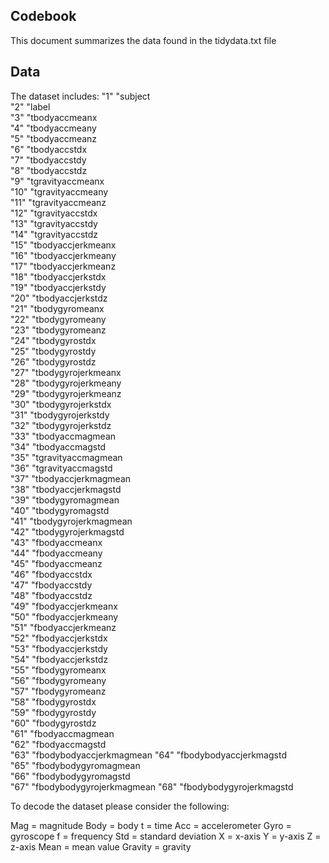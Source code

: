 ## Codebook
This document summarizes the data found in the tidydata.txt file

## Data 
The dataset includes:
"1" "subject                
"2" "label                   
"3" "tbodyaccmeanx           
"4" "tbodyaccmeany           
"5" "tbodyaccmeanz           
"6" "tbodyaccstdx           
"7" "tbodyaccstdy            
"8" "tbodyaccstdz            
"9" "tgravityaccmeanx        
"10" "tgravityaccmeany        
"11" "tgravityaccmeanz        
"12" "tgravityaccstdx         
"13" "tgravityaccstdy         
"14" "tgravityaccstdz         
"15" "tbodyaccjerkmeanx       
"16" "tbodyaccjerkmeany       
"17" "tbodyaccjerkmeanz       
"18" "tbodyaccjerkstdx        
"19" "tbodyaccjerkstdy        
"20" "tbodyaccjerkstdz        
"21" "tbodygyromeanx          
"22" "tbodygyromeany          
"23" "tbodygyromeanz          
"24" "tbodygyrostdx           
"25" "tbodygyrostdy           
"26" "tbodygyrostdz           
"27" "tbodygyrojerkmeanx      
"28" "tbodygyrojerkmeany      
"29" "tbodygyrojerkmeanz      
"30" "tbodygyrojerkstdx       
"31" "tbodygyrojerkstdy       
"32" "tbodygyrojerkstdz       
"33" "tbodyaccmagmean         
"34" "tbodyaccmagstd          
"35" "tgravityaccmagmean      
"36" "tgravityaccmagstd       
"37" "tbodyaccjerkmagmean     
"38" "tbodyaccjerkmagstd      
"39" "tbodygyromagmean        
"40" "tbodygyromagstd         
"41" "tbodygyrojerkmagmean    
"42" "tbodygyrojerkmagstd     
"43" "fbodyaccmeanx           
"44" "fbodyaccmeany           
"45" "fbodyaccmeanz           
"46" "fbodyaccstdx            
"47" "fbodyaccstdy            
"48" "fbodyaccstdz            
"49" "fbodyaccjerkmeanx       
"50" "fbodyaccjerkmeany       
"51" "fbodyaccjerkmeanz       
"52" "fbodyaccjerkstdx        
"53" "fbodyaccjerkstdy        
"54" "fbodyaccjerkstdz        
"55" "fbodygyromeanx          
"56" "fbodygyromeany          
"57" "fbodygyromeanz          
"58" "fbodygyrostdx           
"59" "fbodygyrostdy           
"60" "fbodygyrostdz           
"61" "fbodyaccmagmean         
"62" "fbodyaccmagstd          
"63" "fbodybodyaccjerkmagmean 
"64" "fbodybodyaccjerkmagstd  
"65" "fbodybodygyromagmean    
"66" "fbodybodygyromagstd     
"67" "fbodybodygyrojerkmagmean
"68" "fbodybodygyrojerkmagstd 

To decode the dataset please consider the following:

Mag = magnitude
Body = body
t = time
Acc = accelerometer
Gyro = gyroscope
f = frequency
Std = standard deviation
X = x-axis
Y = y-axis
Z = z-axis
Mean = mean value
Gravity = gravity
